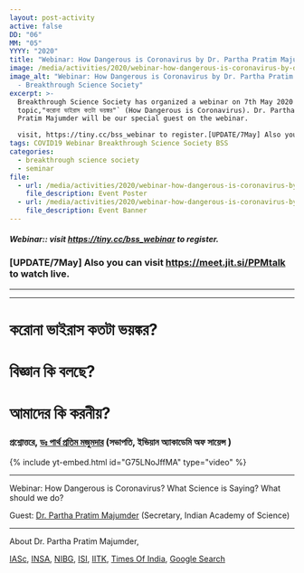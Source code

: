 ```yaml
---
layout: post-activity
active: false
DD: "06"
MM: "05"
YYYY: "2020"
title: "Webinar: How Dangerous is Coronavirus by Dr. Partha Pratim Majumder"
image: /media/activities/2020/webinar-how-dangerous-is-coronavirus-by-dr-partha-pratim-majumder/webinr-how-dangerous-is-coronavirus-dr.-partha-pratim-majumdar.jpg
image_alt: "Webinar: How Dangerous is Coronavirus by Dr. Partha Pratim Majumder
  - Breakthrough Science Society"
excerpt: >-
  Breakthrough Science Society has organized a webinar on 7th May 2020 on the
  topic,"করোনা ভাইরাস কতটা ভয়ঙ্কর"` (How Dangerous is Coronavirus). Dr. Partha
  Pratim Majumder will be our special guest on the webinar.

  visit, https://tiny.cc/bss_webinar to register.[UPDATE/7May] Also you can visit https://meet.jit.si/PPMtalk to watch live
tags: COVID19 Webinar Breakthrough Science Society BSS
categories:
  - breakthrough science society
  - seminar
file:
  - url: /media/activities/2020/webinar-how-dangerous-is-coronavirus-by-dr-partha-pratim-majumder/webinr-how-dangerous-is-coronavirus-dr.-partha-pratim-majumdar.jpg
    file_description: Event Poster
  - url: /media/activities/2020/webinar-how-dangerous-is-coronavirus-by-dr-partha-pratim-majumder/webinar-partha-pratim-majumder-breakthrough-science-society-banner.jpg
    file_description: Event Banner
---
```

#### *Webinar:: visit <a href="https://tiny.cc/bss_webinar" target="_blank">https://tiny.cc/bss_webinar</a> to register.*

### **\[UPDATE/7May]** Also you can visit <https://meet.jit.si/PPMtalk> to watch live.

- - -

<hr>

# **করোনা ভাইরাস কতটা ভয়ঙ্কর?**

# **বিজ্ঞান কি বলছে?**

# **আমাদের কি করনীয়?**

### প্রশ্নোত্তরে, [ডঃ পার্থ প্রতিম মজুমদার](https://www.ias.ac.in/describe/fellow/Majumder,_Prof._Partha_Pratim) (সভাপতি, ইন্ডিয়ান অ্যাকাডেমি অফ সায়েন্স )

{% include yt-embed.html id="G75LNoJffMA" type="video" %}

<hr>

Webinar: How Dangerous is Coronavirus? What Science is Saying? What should we do?

Guest: [Dr. Partha Pratim Majumder](https://www.ias.ac.in/describe/fellow/Majumder,_Prof._Partha_Pratim) (Secretary, Indian Academy of Science)

<hr>

About Dr. Partha Pratim Majumder,

[IASc](https://www.ias.ac.in/describe/fellow/Majumder,_Prof._Partha_Pratim), [INSA](http://www.insaindia.res.in/detail/P01-1296), [NIBG](https://www.nibmg.ac.in/?q=content/ppm1-research), [ISI](https://www.isical.ac.in/~hgu/partha.htm), [IITK](https://www.cse.iitk.ac.in/users/gj/new/Events/partha.php), [Times Of India](https://www.indiatoday.in/magazine/science-and-technology/story/20110919-indian-scientists-at-forefront-of-research-partha-pratim-majumder-747554-2011-09-10), [Google Search](https://www.indiatoday.in/magazine/science-and-technology/story/20110919-indian-scientists-at-forefront-of-research-partha-pratim-majumder-747554-2011-09-10)
